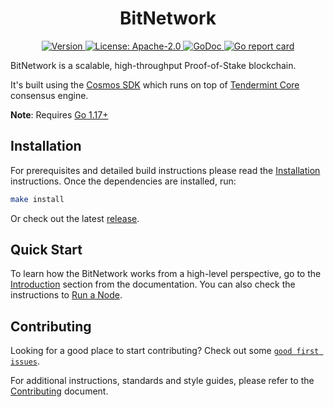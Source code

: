 <!--
parent:
  order: false
-->

<div align="center">
  <h1> BitNetwork </h1>
</div>

<div align="center">
  <a href="https://github.com/bitdao-io/bitnetwork/releases/latest">
    <img alt="Version" src="https://img.shields.io/github/tag/bitdao-io/bitnetwork.svg" />
  </a>
  <a href="https://github.com/bitdao-io/bitnetwork/blob/main/LICENSE">
    <img alt="License: Apache-2.0" src="https://img.shields.io/github/license/bitdao-io/bitnetwork.svg" />
  </a>
  <a href="https://pkg.go.dev/github.com/bitdao-io/bitnetwork">
    <img alt="GoDoc" src="https://godoc.org/github.com/bitdao-io/bitnetwork?status.svg" />
  </a>
  <a href="https://goreportcard.com/report/github.com/bitdao-io/bitnetwork">
    <img alt="Go report card" src="https://goreportcard.com/badge/github.com/bitdao-io/bitnetwork"/>
  </a>
</div>

BitNetwork is a scalable, high-throughput Proof-of-Stake blockchain.

It's built using the [Cosmos SDK](https://github.com/cosmos/cosmos-sdk/) which runs on top of [Tendermint Core](https://github.com/tendermint/tendermint) consensus engine.

**Note**: Requires [Go 1.17+](https://golang.org/dl/)

## Installation

For prerequisites and detailed build instructions please read the [Installation](https://chain-docs.bitnetwork.network/quickstart/installation.html) instructions. Once the dependencies are installed, run:

```bash
make install
```

Or check out the latest [release](https://github.com/bitdao-io/bitnetwork/releases).

## Quick Start

To learn how the BitNetwork works from a high-level perspective, go to the [Introduction](https://chain-docs.bitnetwork.network/intro/overview.html) section from the documentation. You can also check the instructions to [Run a Node](https://chain-docs.bitnetwork.network/quickstart/run_node.html).

## Contributing

Looking for a good place to start contributing? Check out some [`good first issues`](https://github.com/bitdao-io/bitnetwork/issues?q=is%3Aopen+is%3Aissue+label%3A%22good+first+issue%22).

For additional instructions, standards and style guides, please refer to the [Contributing](./CONTRIBUTING.md) document.

